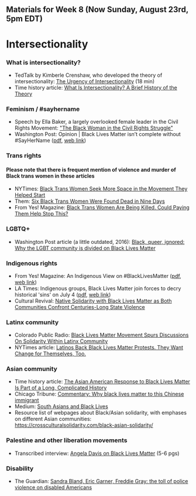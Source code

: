 ## Materials for Week 8 (Now Sunday, August 23rd, 5pm EDT)
# Intersectionality

### What is intersectionality?
- TedTalk by Kimberle Crenshaw, who developed the theory of intersectionality: <a href="https://www.ted.com/talks/kimberle_crenshaw_the_urgency_of_intersectionality">The Urgency of Intersectionality</a> (18 min)
- Time history article: <a href='https://time.com/5560575/intersectionality-theory/
'>What Is Intersectionality? A Brief History of the Theory</a>

### Feminism / #sayhername
- Speech by Ella Baker, a largely overlooked female leader in the Civil Rights Movement: <a href="https://awpc.cattcenter.iastate.edu/2019/08/09/the-black-woman-in-the-civil-rights-struggle-1969/">"The Black Woman in the Civil Rights Struggle"</a>
- Washington Post: <a>Opinion | Black Lives Matter isn’t complete without #SayHerName</a> (<a href="">pdf</a>, <a href="https://www.washingtonpost.com/opinions/2020/07/19/black-lives-matter-isnt-complete-without-sayhername/">web link</a>)

### Trans rights
#### Please note that there is frequent mention of violence and murder of Black trans women in these articles
- NYTimes: <a href="">Black Trans Women Seek More Space in the Movement They Helped Start</a>
- Them: <a href="https://www.them.us/story/six-black-trans-women-were-found-dead-in-nine-days">Six Black Trans Women Were Found Dead in Nine Days</a>
- From Yes! Magazine: <a href="">Black Trans Women Are Being Killed. Could Paying Them Help Stop This?</a>

### LGBTQ+
- Washington Post article (a little outdated, 2016): <a href="">Black, queer, ignored: Why the LGBT community is divided on Black Lives Matter</a>

### Indigenous rights
- From Yes! Magazine: An Indigenous View on #BlackLivesMatter (<a href="">pdf</a>, <a href="https://www.yesmagazine.org/social-justice/2014/12/06/indigenous-view-black-lives-matter-leanne-simpson/">web link</a>)
- LA Times: Indigenous groups, Black Lives Matter join forces to decry historical 'sins' on July 4  (<a href=''>pdf</a>, <a href='https://www.latimes.com/california/story/2020-07-04/indigenous-groups-black-lives-matters-join-forces-to-mark-historical-sins-on-july-4th'>web link</a>)
- Cultural Revival: <a href="https://www.culturalsurvival.org/news/native-solidarity-black-lives-matter-both-communities-confront-centuries-long-state-violence">Native Solidarity with Black Lives Matter as Both Communities Confront Centuries-Long State Violence </a>

### Latinx community
- Colorado Public Radio: <a href="https://www.cpr.org/2020/07/09/they-are-marching-with-black-lives-matter-but-some-latinos-say-they-should-focus-on-themselves-instead/">Black Lives Matter Movement Spurs Discussions On Solidarity Within Latinx Community</a>
- NYTimes article: <a href=''>Latinos Back Black Lives Matter Protests. They Want Change for Themselves, Too.</a>

### Asian community
- Time history article: <a href='https://time.com/5851792/asian-americans-black-solidarity-history/'>The Asian American Response to Black Lives Matter Is Part of a Long, Complicated History</a>
- Chicago Tribune: <a href='https://www.chicagotribune.com/opinion/commentary/ct-opinion-george-floyd-black-lives-matter-immigrants-20200610-6ntznxzbnvcwzozzennfqh23p4-story.html'>Commentary: Why black lives matter to this Chinese immigrant</a>
- Medium: <a href='https://medium.com/@dviyer/south-asians-and-black-lives-b30adaba6a42'>South Asians and Black Lives</a>
- Resource list of webpages about Black/Asian solidarity, with emphases on different Asian communities: https://crossculturalsolidarity.com/black-asian-solidarity/

### Palestine and other liberation movements
- Transcribed interview: <a href="https://www.newframe.com/angela-davis-on-black-lives-matter/">Angela Davis on Black Lives Matter</a> (5-6 pgs)

### Disability
- The Guardian: <a href='https://www.theguardian.com/commentisfree/2020/jun/09/sandra-bland-eric-garner-freddie-gray-the-toll-of-police-violence-on-disabled-americans'>Sandra Bland, Eric Garner, Freddie Gray: the toll of police violence on disabled Americans</a>

